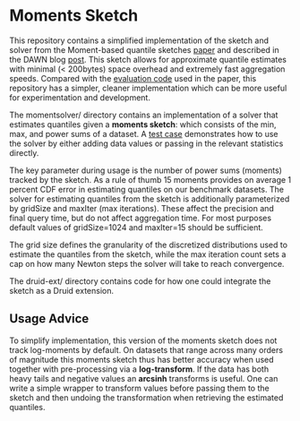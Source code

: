 # Moments Sketch
This repository contains a simplified implementation of the sketch and solver from the Moment-based quantile sketches [paper](https://arxiv.org/abs/1803.01969) and described in the DAWN blog [post](https://dawn.cs.stanford.edu/2018/08/29/moments/). 
This sketch allows for approximate quantile estimates with minimal (< 200bytes) space overhead and extremely fast aggregation speeds.
Compared with the [evaluation code](https://github.com/stanford-futuredata/msketch) used in the paper, this repository has a simpler, cleaner implementation which can be more useful for experimentation and development. 

The momentsolver/ directory contains an implementation of a solver that estimates quantiles given a **moments sketch**: which consists of the min, max, and power sums of a dataset. A [test case](https://github.com/stanford-futuredata/momentsketch/blob/master/momentsolver/src/test/java/momentsketch/MomentSolverTest.java) demonstrates how to use the solver by either adding data values or passing in the relevant statistics directly. 

The key parameter during usage is the number of power sums (moments) tracked by the sketch. 
As a rule of thumb 15 moments provides on average 1 percent CDF error in estimating quantiles on our benchmark datasets.
The solver for estimating quantiles from the sketch is additionally parameterized by gridSize and maxIter (max iterations).
These affect the precision and final query time, but do not affect aggregation time.
For most purposes default values of gridSize=1024 and maxIter=15 should be sufficient.

The grid size defines the granularity of the discretized distributions used to estimate the quantiles from the sketch, while the max iteration count sets a cap on how many Newton steps the solver will take to reach convergence.

The druid-ext/ directory contains code for how one could integrate the sketch as a Druid extension.

## Usage Advice

To simplify implementation, this version of the moments sketch does not track log-moments by default. 
On datasets that range across many orders of magnitude this moments sketch thus has better accuracy when
used together with pre-processing via a __log-transform__. 
If the data has both heavy tails and negative values an __arcsinh__ transforms is useful.
One can write a simple wrapper to transform values before passing them to the sketch and then undoing the transformation
when retrieving the estimated quantiles.
